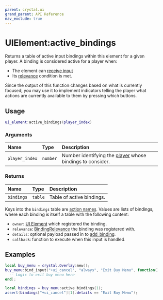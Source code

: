 ```yaml
---
parent: crystal.ui
grand_parent: API Reference
nav_exclude: true
---
```


# UIElement:active_bindings

Returns a table of active input bindings within this element for a given player. A binding is considered active for a player when:

- The element can [receive input](ui_element_can_receive_input)
- Its [relevance](ui_element_bind_input) condition is met.

Since the output of this function changes based on what is currently focused, you may use it to implement indicators telling the player what actions are currently available to them by pressing which buttons.

## Usage

```lua
ui_element:active_bindings(player_index)
```

### Arguments

| Name           | Type     | Description                                                                            |
| :------------- | :------- | :------------------------------------------------------------------------------------- |
| `player_index` | `number` | Number identifying the [player](/crystal/api/input/player) whose bindings to consider. |

### Returns

| Name       | Type    | Description               |
| :--------- | :------ | :------------------------ |
| `bindings` | `table` | Table of active bindings. |

Keys into the `bindings` table are [action names](crystal.input.input_player_set_bindings). Values are lists of bindings, where each binding is itself a table with the following content:

- `owner`: [UI Element](ui_element) which registered the binding.
- `relevance`: [BindingRelevance](binding_relevance) the binding was registered with.
- `details`: optional payload passed in to [add_binding](ui_element_bind_input).
- `callback`: function to execute when this input is handled.

## Examples

```lua
local buy_menu = crystal.Overlay:new();
buy_menu:bind_input("+ui_cancel", "always", "Exit Buy Menu", function()
  -- Logic to exit buy menu here
end);

local bindings = buy_menu:active_bindings(1);
assert(bindings["+ui_cancel"][1].details == "Exit Buy Menu");
```
